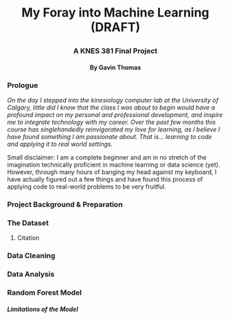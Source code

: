 # <p align="center">My Foray into Machine Learning (DRAFT)</p>

### <p align="center"> A KNES 381 Final Project</p>
#### <p align="center">By Gavin Thomas</p>

### Prologue

  _On the day I stepped into the kinesiology computer lab at the University of Calgary, little did I know that the class I was about to begin would have a profound impact on my personal and professional development, and inspire me to integrate technology with my career. Over the past few months this course has singlehandedly reinvigorated my love for learning, as I believe I have found something I am passionate about. That is... learning to code and applying it to real world settings._
  
  Small disclaimer: I am a complete beginner and am in no stretch of the imagination technically proficient in machine learning or data science (yet). However, through many hours of banging my head against my keyboard, I have actually figured out a few things and have found this process of applying code to real-world problems to be very fruitful.
  
### Project Background & Preparation
  
### The Dataset
1. Citation

### Data Cleaning

### Data Analysis

### Random Forest Model

##### Limitations of the Model
